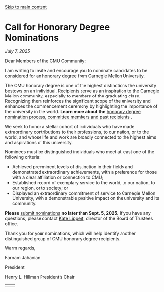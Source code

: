 [Skip to main content](https://www.cmu.edu/leadership/president/campus-comms/07-07-25#main-content)

# Call for Honorary Degree Nominations

_July 7, 2025_

Dear Members of the CMU Community:

I am writing to invite and encourage you to nominate candidates to be considered for an honorary degree from Carnegie Mellon University.

The CMU honorary degree is one of the highest distinctions the university bestows on an individual. Recipients serve as an inspiration to the Carnegie Mellon community, especially to members of the graduating class. Recognizing them reinforces the significant scope of the university and enhances the commencement ceremony by highlighting the importance of the university in the world. **Learn more about the** [honorary degree nomination process, committee members and past recipients](https://www.cmu.edu/honorary-degrees/nominations/index.html) **.**

We seek to honor a stellar cohort of individuals who have made extraordinary contributions to their professions, to our nation, or to the world, and whose life and work are broadly connected to the highest aims and aspirations of this university.

Nominees must be distinguished individuals who meet at least one of the following criteria:

- Achieved preeminent levels of distinction in their fields and demonstrated extraordinary achievements, with a preference for those with a clear affiliation or connection to CMU;
- Established record of exemplary service to the world, to our nation, to our region, or to society; or
- Displayed an extraordinary commitment of service to Carnegie Mellon University, with a demonstrable positive impact on the university and its community.

**Please** [submit nominations](https://www.cmu.edu/honorary-degrees/nominations/nomination-form.html) **no later than Sept. 5, 2025.** If you have any questions, please contact [Kate Lippert](mailto:klippert@andrew.cmu.edu), director of the Board of Trustees office.

Thank you for your nominations, which will help identify another distinguished group of CMU honorary degree recipients.

Warm regards,

Farnam Jahanian

President

Henry L. Hillman President’s Chair

|     |     |
| --- | --- |
|  |  |
